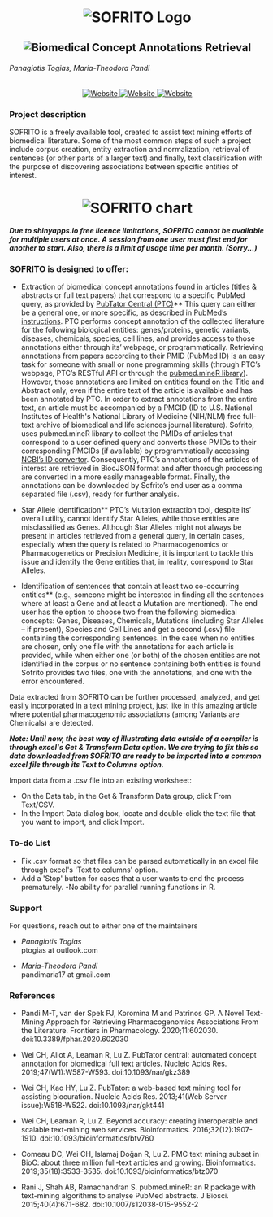 <h1 align="center">
  <img src="logo/sofrito_logo.png" alt="SOFRITO Logo" />
</h1>
<h2 align="center">
  <img alt="Biomedical Concept Annotations Retrieval" src="logo/sofrito_sublogo.png">
</h2>

###### Panagiotis Togias, Maria-Theodora Pandi


<div align="center">

<a href="#patched-fonts" title="">
  <img alt="Website" src="https://img.shields.io/badge/website-up-brightgreen">
  </a>
  
  <a href="#patched-fonts" title="">
  <img alt="Website" src="https://img.shields.io/badge/R-4.0.0-informational">
  </a>
  
  <a href="#patched-fonts" title="">
  <img alt="Website" src="https://img.shields.io/badge/licence-GPL-informational">
  </a>

</div>


### Project description

SOFRITO is a freely available tool, created to assist text mining efforts of biomedical literature. Some of the most common steps of such a project include corpus creation, entity extraction and normalization, retrieval of sentences (or other parts of a larger text) and finally, text classification with the purpose of discovering associations between specific entities of interest.

<h1 align="center">
  <img src="sofrito.png" alt="SOFRITO chart" />
</h1>

***Due to shinyapps.io free licence limitations, SOFRITO cannot be available for multiple users at once. A session from one user must first end for another to start. Also, there is a limit of usage time per month. (Sorry...)***

### SOFRITO is designed to offer:

* Extraction of biomedical concept annotations found in articles (titles & abstracts or full text papers) that correspond to a specific PubMed query, as provided by [PubTator Central (PTC)]( https://www.ncbi.nlm.nih.gov/research/pubtator/)**
This query can either be a general one, or more specific, as described in [PubMed’s instructions](https://pubmed.ncbi.nlm.nih.gov/help/).  PTC performs concept annotation of the collected literature for the following biological entities: genes/proteins, genetic variants, diseases, chemicals, species, cell lines, and provides access to those annotations either through its’ webpage, or programmatically. Retrieving annotations from papers according to their PMID (PubMed ID) is an easy task for someone with small or none programming skills (through PTC’s webpage, PTC’s RESTful API or through the [pubmed.mineR library](https://cran.r-project.org/web/packages/pubmed.mineR/index.html)). However, those annotations are limited on entities found on the Title and Abstract only, even if the entire text of the article is available and has been annotated by PTC. In order to extract annotations from the entire text, an article must be accompanied by a PMCID (ID to U.S. National Institutes of Health's National Library of Medicine (NIH/NLM) free full-text archive of biomedical and life sciences journal literature). Sofrito, uses pubmed.mineR library to collect the PMIDs of articles that correspond to a user defined query and converts those PMIDs to their corresponding PMCIDs (if available) by programmatically accessing [NCBI’s ID convertor](https://www.ncbi.nlm.nih.gov/pmc/pmctopmid/). Consequently, PTC’s annotations of the articles of interest are retrieved in BiocJSON format and after thorough processing are converted in a more easily manageable format. Finally, the annotations can be downloaded by Sofrito’s end user as a comma separated file (.csv), ready for further analysis. 

* Star Allele identification**
 PTC’s Mutation extraction tool, despite its’ overall utility, cannot identify Star Alleles, while those entities are misclassified as Genes. Although Star Alleles might not always be present in articles retrieved from a general query, in certain cases, especially when the query is related to Pharmacogenomics or Pharmacogenetics or Precision Medicine, it is important to tackle this issue and identify the Gene entities that, in reality, correspond to Star Alleles.

* Identification of sentences that contain at least two co-occurring entities**
(e.g., someone might be interested in finding all the sentences where at least a Gene and at least a Mutation are mentioned). The end user has the option to choose two from the following biomedical concepts: Genes, Diseases, Chemicals, Mutations (including Star Alleles – if present), Species and Cell Lines and get a second (.csv) file containing the corresponding sentences. In the case when no entities are chosen, only one file with the annotations for each article is provided, while when either one (or both) of the chosen entities are not identified in the corpus or no sentence containing both entities is found Sofrito provides two files, one with the annotations, and one with the error encountered. 

Data extracted from SOFRITO can be further processed, analyzed, and get easily incorporated in a text mining project, just like in this amazing article where potential pharmacogenomic associations (among Variants are Chemicals) are detected.

****Note:* Until now, the best way of illustrating data outside of a compiler is through excel's *Get & Transform Data* option. We are trying to fix this so data downloaded from SOFRITO are ready to be imported into a common excel file through its *Text to Columns* option.***

Import data from a .csv file into an existing worksheet:<br>
 *  On the Data tab, in the Get & Transform Data group, click From Text/CSV.
 *  In the Import Data dialog box, locate and double-click the text file that you want to import, and click Import.

### To-do List

* Fix .csv format so that files can be parsed automatically in an excel file through excel's 'Text to columns' option.
* Add a 'Stop' button for cases that a user wants to end the process prematurely. -No ability for parallel running functions in R.

### Support
For questions, reach out to either one of the maintainers

* *Panagiotis Togias*<br>
ptogias at outlook.com

* *Maria-Theodora Pandi*<br>
pandimaria17 at gmail.com


### References
* Pandi M-T, van der Spek PJ, Koromina M and Patrinos GP. A Novel Text-Mining Approach for Retrieving Pharmacogenomics Associations From the Literature. Frontiers in Pharmacology. 2020;11:602030. doi:10.3389/fphar.2020.602030

* Wei CH, Allot A, Leaman R, Lu Z. PubTator central: automated concept annotation for biomedical full text articles. Nucleic Acids Res. 2019;47(W1):W587-W593. doi:10.1093/nar/gkz389

* Wei CH, Kao HY, Lu Z. PubTator: a web-based text mining tool for assisting biocuration. Nucleic Acids Res. 2013;41(Web Server issue):W518-W522. doi:10.1093/nar/gkt441

* Wei CH, Leaman R, Lu Z. Beyond accuracy: creating interoperable and scalable text-mining web services. Bioinformatics. 2016;32(12):1907-1910. doi:10.1093/bioinformatics/btv760

* Comeau DC, Wei CH, Islamaj Doğan R, Lu Z. PMC text mining subset in BioC: about three million full-text articles and growing. Bioinformatics. 2019;35(18):3533-3535. doi:10.1093/bioinformatics/btz070

* Rani J, Shah AB, Ramachandran S. pubmed.mineR: an R package with text-mining algorithms to analyse PubMed abstracts. J Biosci. 2015;40(4):671-682. doi:10.1007/s12038-015-9552-2
